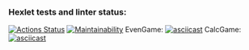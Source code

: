 ### Hexlet tests and linter status:
[![Actions Status](https://github.com/VitalikMetallik/java-project-61/workflows/hexlet-check/badge.svg)](https://github.com/VitalikMetallik/java-project-61/actions)
[![Maintainability](https://api.codeclimate.com/v1/badges/1a7fa62f14b4e8785f90/maintainability)](https://codeclimate.com/github/VitalikMetallik/java-project-61/maintainability)
EvenGame:
[![asciicast](https://asciinema.org/a/fQ2tmvss6JSsMxligosOPRFtY.svg)](https://asciinema.org/a/fQ2tmvss6JSsMxligosOPRFtY)
CalcGame:
[![asciicast](https://asciinema.org/a/6ZWcpNvYwSPp7hGXvckKZdLf3.svg)](https://asciinema.org/a/6ZWcpNvYwSPp7hGXvckKZdLf3)
